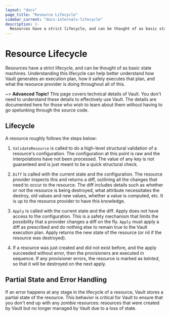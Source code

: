 ```yaml
---
layout: "docs"
page_title: "Resource Lifecycle"
sidebar_current: "docs-internals-lifecycle"
description: |-
  Resources have a strict lifecycle, and can be thought of as basic state machines. Understanding this lifecycle can help better understand how Vault generates an execution plan, how it safely executes that plan, and what the resource provider is doing throughout all of this.
---
```


# Resource Lifecycle

Resources have a strict lifecycle, and can be thought of as basic
state machines. Understanding this lifecycle can help better understand
how Vault generates an execution plan, how it safely executes that
plan, and what the resource provider is doing throughout all of this.

~> **Advanced Topic!** This page covers technical details
of Vault. You don't need to understand these details to
effectively use Vault. The details are documented here for
those who wish to learn about them without having to go
spelunking through the source code.

## Lifecycle

A resource roughly follows the steps below:

  1. `ValidateResource` is called to do a high-level structural
     validation of a resource's configuration. The configuration
     at this point is raw and the interpolations have not been processed.
     The value of any key is not guaranteed and is just meant to be
     a quick structural check.

  1. `Diff` is called with the current state and the configuration.
     The resource provider inspects this and returns a diff, outlining
     all the changes that need to occur to the resource. The diff includes
     details such as whether or not the resource is being destroyed, what
     attribute necessitates the destroy, old values and new values, whether
     a value is computed, etc. It is up to the resource provider to
     have this knowledge.

  1. `Apply` is called with the current state and the diff. Apply does
     not have access to the configuration. This is a safety mechanism
     that limits the possibility that a provider changes a diff on the
     fly. `Apply` must apply a diff as prescribed and do nothing else
     to remain true to the Vault execution plan. Apply returns the
     new state of the resource (or nil if the resource was destroyed).

  1. If a resource was just created and did not exist before, and the
     apply succeeded without error, then the provisioners are executed
     in sequence. If any provisioner errors, the resource is marked as
     _tainted_, so that it will be destroyed on the next apply.

## Partial State and Error Handling

If an error happens at any stage in the lifecycle of a resource,
Vault stores a partial state of the resource. This behavior is
critical for Vault to ensure that you don't end up with any
_zombie_ resources: resources that were created by Vault but
no longer managed by Vault due to a loss of state.
